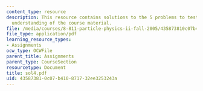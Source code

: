 ```yaml
---
content_type: resource
description: This resource contains solutions to the 5 problems to test the student's
  understanding of the course material.
file: /media/courses/8-811-particle-physics-ii-fall-2005/435873810c07b410871732ee3253243a_sol4.pdf
file_type: application/pdf
learning_resource_types:
- Assignments
ocw_type: OCWFile
parent_title: Assignments
parent_type: CourseSection
resourcetype: Document
title: sol4.pdf
uid: 43587381-0c07-b410-8717-32ee3253243a
---
```


